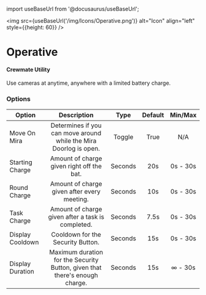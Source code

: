 import useBaseUrl from '@docusaurus/useBaseUrl';

<img src={useBaseUrl('/img/Icons/Operative.png')} alt="Icon" align="left" style={{height: 60}} />
# Operative

#### Crewmate Utility

Use cameras at anytime, anywhere with a limited battery charge.

### Options

| Option | Description | Type | Default | Min/Max |
|----------|:-----------------:|:------:|:------:|:------:|
| Move On Mira | Determines if you can move around while the Mira Doorlog is open. | Toggle | True | N/A |
| Starting Charge | Amount of charge given right off the bat. | Seconds | 20s | 0s - 30s |
| Round Charge | Amount of charge given after every meeting. | Seconds | 10s | 0s - 30s |
| Task Charge | Amount of charge given after a task is completed. | Seconds | 7.5s | 0s - 30s |
| Display Cooldown | Cooldown for the Security Button. | Seconds | 15s | 0s - 30s |
| Display Duration | Maximum duration for the Security Button, given that there's enough charge. | Seconds | 15s | ∞ - 30s |
